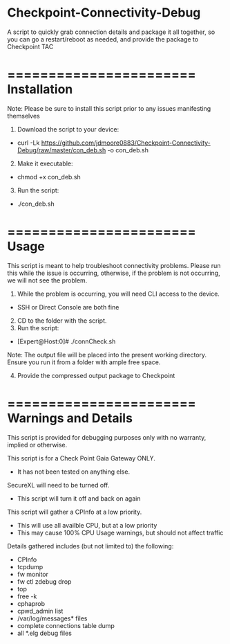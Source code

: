 # Checkpoint-Connectivity-Debug
A script to quickly grab connection details and package it all together, so you can go a restart/reboot as needed, and provide the package to Checkpoint TAC

=======================
Installation
=======================
Note: Please be sure to install this script prior to any issues manifesting themselves

1. Download the script to your device:
  - curl -Lk https://github.com/jdmoore0883/Checkpoint-Connectivity-Debug/raw/master/con_deb.sh -o con_deb.sh
2. Make it executable:
  - chmod +x con_deb.sh
3. Run the script:
  - ./con_deb.sh

=======================
Usage
=======================
This script is meant to help troubleshoot connectivity problems. Please run 
this while the issue is occurring, otherwise, if the problem is not occurring,
we will not see the problem.

1. While the problem is occurring, you will need CLI access to the device.
  - SSH or Direct Console are both fine
2. CD to the folder with the script.
3. Run the script:
  - [Expert@Host:0]# ./connCheck.sh

Note: The output file will be placed into the present working directory.
	Ensure you run it from a folder with ample free space.

4. Provide the compressed output package to Checkpoint

=======================
Warnings and Details
=======================
This script is provided for debugging purposes only with no warranty, implied or otherwise.

This script is for a Check Point Gaia Gateway ONLY.
  - It has not been tested on anything else.

SecureXL will need to be turned off.
  - This script will turn it off and back on again

This script will gather a CPInfo at a low priority.
  - This will use all availble CPU, but at a low priority
  - This may cause 100% CPU Usage warnings, but should not affect traffic

Details gathered includes (but not limited to) the following:
  - CPInfo
  - tcpdump
  - fw monitor
  - fw ctl zdebug drop
  - top
  - free -k
  - cphaprob
  - cpwd_admin list
  - /var/log/messages* files
  - complete connections table dump
  - all *.elg debug files
